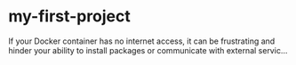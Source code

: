# my-first-project

If your Docker container has no internet access, it can be frustrating and hinder your ability to install packages or communicate with external servic...
